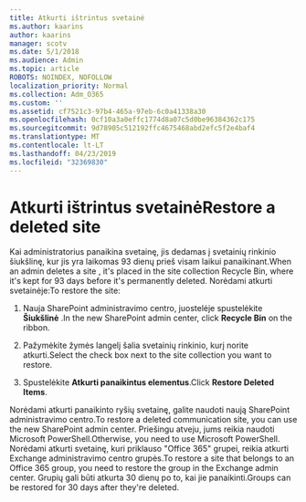 ```yaml
---
title: Atkurti ištrintus svetainė
ms.author: kaarins
author: kaarins
manager: scotv
ms.date: 5/1/2018
ms.audience: Admin
ms.topic: article
ROBOTS: NOINDEX, NOFOLLOW
localization_priority: Normal
ms.collection: Adm_O365
ms.custom: ''
ms.assetid: cf7521c3-97b4-465a-97eb-6c0a41338a30
ms.openlocfilehash: 0cf10a3a0effc1774d8a07c5d0be96384362c175
ms.sourcegitcommit: 9d78905c512192ffc4675468abd2efc5f2e4baf4
ms.translationtype: MT
ms.contentlocale: lt-LT
ms.lasthandoff: 04/23/2019
ms.locfileid: "32369830"
---
```

# <a name="restore-a-deleted-site"></a><span data-ttu-id="c111d-102">Atkurti ištrintus svetainė</span><span class="sxs-lookup"><span data-stu-id="c111d-102">Restore a deleted site</span></span>

<span data-ttu-id="c111d-103">Kai administratorius panaikina svetainę, jis dedamas į svetainių rinkinio šiukšlinę, kur jis yra laikomas 93 dienų prieš visam laikui panaikinant.</span><span class="sxs-lookup"><span data-stu-id="c111d-103">When an admin deletes a site , it's placed in the site collection Recycle Bin, where it's kept for 93 days before it's permanently deleted.</span></span> <span data-ttu-id="c111d-104">Norėdami atkurti svetainėje:</span><span class="sxs-lookup"><span data-stu-id="c111d-104">To restore the site:</span></span>
  
1. <span data-ttu-id="c111d-105">Nauja SharePoint administravimo centro, juostelėje spustelėkite **Šiukšlinė** .</span><span class="sxs-lookup"><span data-stu-id="c111d-105">In the new SharePoint admin center, click **Recycle Bin** on the ribbon.</span></span> 
    
2. <span data-ttu-id="c111d-106">Pažymėkite žymės langelį šalia svetainių rinkinio, kurį norite atkurti.</span><span class="sxs-lookup"><span data-stu-id="c111d-106">Select the check box next to the site collection you want to restore.</span></span>
    
3. <span data-ttu-id="c111d-107">Spustelėkite **Atkurti panaikintus elementus**.</span><span class="sxs-lookup"><span data-stu-id="c111d-107">Click **Restore Deleted Items**.</span></span>
    
<span data-ttu-id="c111d-108">Norėdami atkurti panaikinto ryšių svetainę, galite naudoti naują SharePoint administravimo centro.</span><span class="sxs-lookup"><span data-stu-id="c111d-108">To restore a deleted communication site, you can use the new SharePoint admin center.</span></span> <span data-ttu-id="c111d-109">Priešingu atveju, jums reikia naudoti Microsoft PowerShell.</span><span class="sxs-lookup"><span data-stu-id="c111d-109">Otherwise, you need to use Microsoft PowerShell.</span></span> <span data-ttu-id="c111d-110">Norėdami atkurti svetainę, kuri priklauso "Office 365" grupei, reikia atkurti Exchange administravimo centro grupės.</span><span class="sxs-lookup"><span data-stu-id="c111d-110">To restore a site that belongs to an Office 365 group, you need to restore the group in the Exchange admin center.</span></span> <span data-ttu-id="c111d-111">Grupių gali būti atkurta 30 dienų po to, kai jie panaikinti.</span><span class="sxs-lookup"><span data-stu-id="c111d-111">Groups can be restored for 30 days after they're deleted.</span></span>
  

